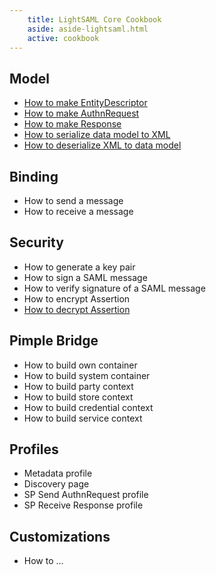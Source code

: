 ```yaml
---
    title: LightSAML Core Cookbook
    aside: aside-lightsaml.html
    active: cookbook
---
```


<div class="row">
<div class="col-md-6" markdown="1">

## Model

 * [How to make EntityDescriptor](How-to-make-entity-descriptor/)
 * [How to make AuthnRequest](How-to-make-AuthnRequest/)
 * [How to make Response](How-to-make-Response/)
 * [How to serialize data model to XML](How-to-serialize-data-model-to-XML/)
 * [How to deserialize XML to data model](How-to-deserialize-XML-to-data-model/)

</div>
<div class="col-md-6" markdown="1">

## Binding

 * How to send a message
 * How to receive a message

</div>
</div>

<div class="row">
<div class="col-md-6" markdown="1">

## Security

 * How to generate a key pair
 * How to sign a SAML message
 * How to verify signature of a SAML message
 * How to encrypt Assertion
 * [How to decrypt Assertion](How-to-decrypt-Assertion/)

</div>
<div class="col-md-6" markdown="1">

## Pimple Bridge

 * How to build own container
 * How to build system container
 * How to build party context
 * How to build store context
 * How to build credential context
 * How to build service context


</div>
</div>

<div class="row">
<div class="col-md-6" markdown="1">

## Profiles

 * Metadata profile
 * Discovery page
 * SP Send AuthnRequest profile
 * SP Receive Response profile

</div>
<div class="col-md-6" markdown="1">

## Customizations

 * How to ...

</div>
</div>
